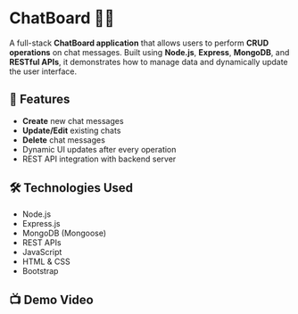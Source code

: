 # ChatBoard 📝💬

A full-stack **ChatBoard application** that allows users to perform **CRUD operations** on chat messages. Built using **Node.js**, **Express**, **MongoDB**, and **RESTful APIs**, it demonstrates how to manage data and dynamically update the user interface.

## 📌 Features
- **Create** new chat messages
- **Update/Edit** existing chats
- **Delete** chat messages
- Dynamic UI updates after every operation
- REST API integration with backend server

## 🛠️ Technologies Used
- Node.js
- Express.js
- MongoDB (Mongoose)
- REST APIs
- JavaScript
- HTML & CSS
- Bootstrap

## 📺 Demo Video
